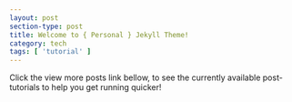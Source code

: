 ```yaml
---
layout: post
section-type: post
title: Welcome to { Personal } Jekyll Theme!
category: tech
tags: [ 'tutorial' ]
---
```


Click the view more posts link bellow, to see the currently available post-tutorials to help you get running quicker!
